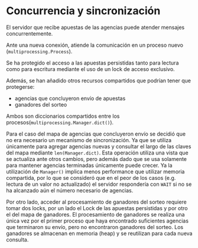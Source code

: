 # Concurrencia y sincronización

El servidor que recibe apuestas de las agencias puede atender mensajes concurrentemente.

Ante una nueva conexión, atiende la comunicación en un proceso nuevo (`multiprocessing.Process`). 

Se ha protegido el acceso a las apuestas persistidas tanto para lectura como para escritura mediante el uso de un lock de acceso exclusivo.

Además, se han añadido otros recursos compartidos que podrían tener que protegerse:
 - agencias que concluyeron envío de apuestas
 - ganadores del sorteo

Ambos son diccionarios compartidos entre los procesos(`multiprocessing.Manager.dict()`).

Para el caso del mapa de agencias que concluyeron envío se decidió que no era necesario un mecanismo de sincronización. Ya que se utiliza únicamente para agregar agencias nuevas y consultar el largo de las claves del mapa mediante `len(Manager.dict)`. Esta operación utiliza una vista que se actualiza ante otros cambios, pero además dado que se usa solamente para mantener agencias terminadas únicamente puede crecer. Ya la utilización de `Manager()` implica menos performance que utilizar memoria compartida, por lo que se consideró que en el peor de los casos (e.g. lectura de un valor no actualizado) el servidor respondería con `WAIT` si no se ha alcanzado aún el número necesario de agencias.

Por otro lado, acceder al procesamiento de ganadores del sorteo requiere tomar dos locks, por un lado el Lock de las apuestas persistidas y por otro el del mapa de ganadores. El procesamiento de ganadores se realiza una única vez por el primer proceso que haya encontrado suficientes agencias que terminaron su envío, pero no encontraron ganadores del sorteo. Los ganadores se almacenan en memoria (heap) y se reutilizan para cada nueva consulta.
